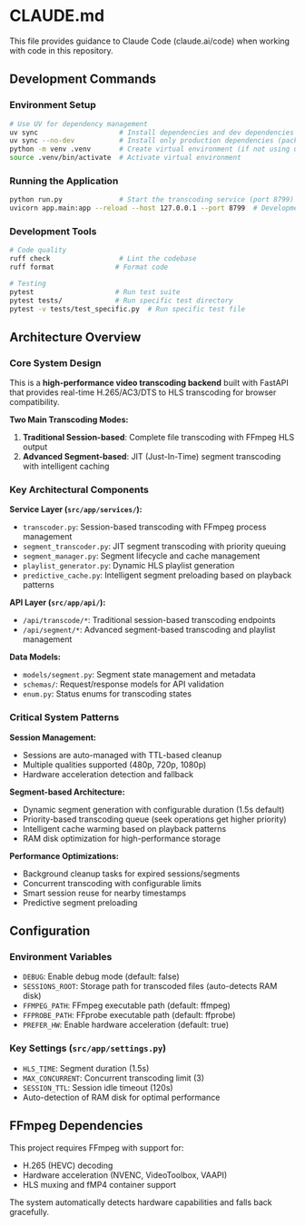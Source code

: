 # CLAUDE.md

This file provides guidance to Claude Code (claude.ai/code) when working with code in this repository.

## Development Commands

### Environment Setup

```bash
# Use UV for dependency management
uv sync                    # Install dependencies and dev dependencies
uv sync --no-dev           # Install only production dependencies (packaged builds)
python -m venv .venv       # Create virtual environment (if not using uv)
source .venv/bin/activate  # Activate virtual environment
```

### Running the Application

```bash
python run.py              # Start the transcoding service (port 8799)
uvicorn app.main:app --reload --host 127.0.0.1 --port 8799  # Development mode
```

### Development Tools

```bash
# Code quality
ruff check                 # Lint the codebase
ruff format               # Format code

# Testing
pytest                    # Run test suite
pytest tests/             # Run specific test directory
pytest -v tests/test_specific.py  # Run specific test file
```

## Architecture Overview

### Core System Design

This is a **high-performance video transcoding backend** built with FastAPI that provides real-time H.265/AC3/DTS to HLS transcoding for browser compatibility.

**Two Main Transcoding Modes:**

1. **Traditional Session-based**: Complete file transcoding with FFmpeg HLS output
2. **Advanced Segment-based**: JIT (Just-In-Time) segment transcoding with intelligent caching

### Key Architectural Components

**Service Layer (`src/app/services/`):**

- `transcoder.py`: Session-based transcoding with FFmpeg process management
- `segment_transcoder.py`: JIT segment transcoding with priority queuing
- `segment_manager.py`: Segment lifecycle and cache management
- `playlist_generator.py`: Dynamic HLS playlist generation
- `predictive_cache.py`: Intelligent segment preloading based on playback patterns

**API Layer (`src/app/api/`):**

- `/api/transcode/*`: Traditional session-based transcoding endpoints
- `/api/segment/*`: Advanced segment-based transcoding and playlist management

**Data Models:**

- `models/segment.py`: Segment state management and metadata
- `schemas/`: Request/response models for API validation
- `enum.py`: Status enums for transcoding states

### Critical System Patterns

**Session Management:**

- Sessions are auto-managed with TTL-based cleanup
- Multiple qualities supported (480p, 720p, 1080p)
- Hardware acceleration detection and fallback

**Segment-based Architecture:**

- Dynamic segment generation with configurable duration (1.5s default)
- Priority-based transcoding queue (seek operations get higher priority)
- Intelligent cache warming based on playback patterns
- RAM disk optimization for high-performance storage

**Performance Optimizations:**

- Background cleanup tasks for expired sessions/segments
- Concurrent transcoding with configurable limits
- Smart session reuse for nearby timestamps
- Predictive segment preloading

## Configuration

### Environment Variables

- `DEBUG`: Enable debug mode (default: false)
- `SESSIONS_ROOT`: Storage path for transcoded files (auto-detects RAM disk)
- `FFMPEG_PATH`: FFmpeg executable path (default: ffmpeg)
- `FFPROBE_PATH`: FFprobe executable path (default: ffprobe)
- `PREFER_HW`: Enable hardware acceleration (default: true)

### Key Settings (`src/app/settings.py`)

- `HLS_TIME`: Segment duration (1.5s)
- `MAX_CONCURRENT`: Concurrent transcoding limit (3)
- `SESSION_TTL`: Session idle timeout (120s)
- Auto-detection of RAM disk for optimal performance

## FFmpeg Dependencies

This project requires FFmpeg with support for:

- H.265 (HEVC) decoding
- Hardware acceleration (NVENC, VideoToolbox, VAAPI)
- HLS muxing and fMP4 container support

The system automatically detects hardware capabilities and falls back gracefully.
